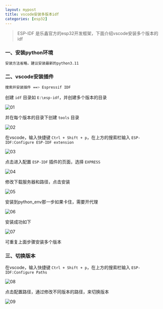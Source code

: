 ```yaml
---
layout: mypost
title: vscode安装多版本idf
categories: [esp32]
---
```


> ESP-IDF 是乐鑫官方的esp32开发框架，下面介绍vscode安装多个版本的idf

### 一、安装python环境
```bash
安装方法省略，建议安装最新的python3.11
```

### 二、vscode安装插件
```bash
搜索并安装插件 ==> Espressif IDF
```

创建 `idf` 目录如 `E:\esp-idf`，并创建多个版本的目录

![01](01.png)

并在每个版本的目录下创建 `tools` 目录

![02](02.png)

在vscode，输入快捷键 `Ctrl + Shift + p`，在上方的搜索栏输入 `ESP-IDF:Configure ESP-IDF extension`

![03](03.png)

点击进入配置 `ESP-IDF` 插件的页面，选择 `EXPRESS`

![04](04.png)

修改下载服务器和路径，点击安装

![05](05.png)

安装到python_env那一步如果卡住，需要开代理

![06](06.png)

安装成功如下

![07](07.png)

可重复上面步骤安装多个版本

### 三、切换版本
在vscode，输入快捷键 `Ctrl + Shift + p`，在上方的搜索栏输入 `ESP-IDF:Configure Paths`

![08](08.png)

点击配置路径，通过修改不同版本的路径，来切换版本

![09](09.png)

